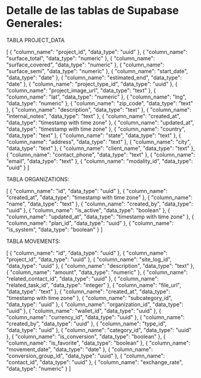# Detalle de las tablas de Supabase Generales:

TABLA PROJECT_DATA

[
  {
    "column_name": "project_id",
    "data_type": "uuid"
  },
  {
    "column_name": "surface_total",
    "data_type": "numeric"
  },
  {
    "column_name": "surface_covered",
    "data_type": "numeric"
  },
  {
    "column_name": "surface_semi",
    "data_type": "numeric"
  },
  {
    "column_name": "start_date",
    "data_type": "date"
  },
  {
    "column_name": "estimated_end",
    "data_type": "date"
  },
  {
    "column_name": "project_type_id",
    "data_type": "uuid"
  },
  {
    "column_name": "project_image_url",
    "data_type": "text"
  },
  {
    "column_name": "lat",
    "data_type": "numeric"
  },
  {
    "column_name": "lng",
    "data_type": "numeric"
  },
  {
    "column_name": "zip_code",
    "data_type": "text"
  },
  {
    "column_name": "description",
    "data_type": "text"
  },
  {
    "column_name": "internal_notes",
    "data_type": "text"
  },
  {
    "column_name": "created_at",
    "data_type": "timestamp with time zone"
  },
  {
    "column_name": "updated_at",
    "data_type": "timestamp with time zone"
  },
  {
    "column_name": "country",
    "data_type": "text"
  },
  {
    "column_name": "state",
    "data_type": "text"
  },
  {
    "column_name": "address",
    "data_type": "text"
  },
  {
    "column_name": "city",
    "data_type": "text"
  },
  {
    "column_name": "client_name",
    "data_type": "text"
  },
  {
    "column_name": "contact_phone",
    "data_type": "text"
  },
  {
    "column_name": "email",
    "data_type": "text"
  },
  {
    "column_name": "modality_id",
    "data_type": "uuid"
  }
]

TABLA ORGANIZATIONS:

[
  {
    "column_name": "id",
    "data_type": "uuid"
  },
  {
    "column_name": "created_at",
    "data_type": "timestamp with time zone"
  },
  {
    "column_name": "name",
    "data_type": "text"
  },
  {
    "column_name": "created_by",
    "data_type": "uuid"
  },
  {
    "column_name": "is_active",
    "data_type": "boolean"
  },
  {
    "column_name": "updated_at",
    "data_type": "timestamp with time zone"
  },
  {
    "column_name": "plan_id",
    "data_type": "uuid"
  },
  {
    "column_name": "is_system",
    "data_type": "boolean"
  }
]

TABLA MOVEMENTS:

[
  {
    "column_name": "id",
    "data_type": "uuid"
  },
  {
    "column_name": "project_id",
    "data_type": "uuid"
  },
  {
    "column_name": "site_log_id",
    "data_type": "uuid"
  },
  {
    "column_name": "description",
    "data_type": "text"
  },
  {
    "column_name": "amount",
    "data_type": "numeric"
  },
  {
    "column_name": "related_contact_id",
    "data_type": "uuid"
  },
  {
    "column_name": "related_task_id",
    "data_type": "integer"
  },
  {
    "column_name": "file_url",
    "data_type": "text"
  },
  {
    "column_name": "created_at",
    "data_type": "timestamp with time zone"
  },
  {
    "column_name": "subcategory_id",
    "data_type": "uuid"
  },
  {
    "column_name": "organization_id",
    "data_type": "uuid"
  },
  {
    "column_name": "wallet_id",
    "data_type": "uuid"
  },
  {
    "column_name": "currency_id",
    "data_type": "uuid"
  },
  {
    "column_name": "created_by",
    "data_type": "uuid"
  },
  {
    "column_name": "type_id",
    "data_type": "uuid"
  },
  {
    "column_name": "category_id",
    "data_type": "uuid"
  },
  {
    "column_name": "is_conversion",
    "data_type": "boolean"
  },
  {
    "column_name": "is_favorite",
    "data_type": "boolean"
  },
  {
    "column_name": "movement_date",
    "data_type": "date"
  },
  {
    "column_name": "conversion_group_id",
    "data_type": "uuid"
  },
  {
    "column_name": "contact_id",
    "data_type": "uuid"
  },
  {
    "column_name": "exchange_rate",
    "data_type": "numeric"
  }
]